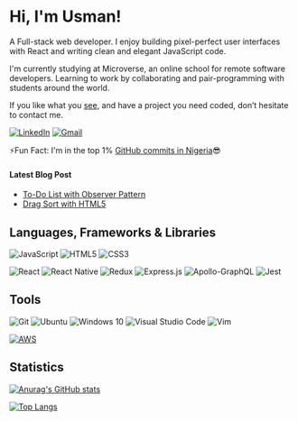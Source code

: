 # Hi, I'm Usman!

A Full-stack web developer. I enjoy building pixel-perfect user interfaces with React and writing clean and elegant JavaScript code.

I'm currently studying at Microverse, an online school for remote software developers. Learning to work by collaborating and pair-programming with students around the world.

If you like what you [see](https://usmansbk.github.io), and have a project you need coded, don’t hesitate to contact me.

[![LinkedIn](https://img.shields.io/badge/linkedin-%230077B5.svg?&style=for-the-badge&logo=linkedin&logoColor=white)](https://www.linkedin.com/in/usmansbk/)
[![Gmail](https://img.shields.io/badge/gmail-%23D14836.svg?&style=for-the-badge&logo=gmail&logoColor=white)](mailto:abc@usmansbk@gmail.com)

⚡Fun Fact: I'm in the top 1% [GitHub commits in Nigeria](https://commits.top/nigeria.html)😎

#### Latest Blog Post

- [To-Do List with Observer Pattern](https://dev.to/devusman/to-do-list-with-observer-pattern-1cl7)
- [Drag Sort with HTML5](https://dev.to/devusman/drag-drop-sort-list-1ap4)

## Languages, Frameworks & Libraries
<img alt="JavaScript" src="https://img.shields.io/badge/javascript-%23323330.svg?style=for-the-badge&logo=javascript&logoColor=%23F7DF1E"/> <img alt="HTML5" src="https://img.shields.io/badge/html5-%23E34F26.svg?style=for-the-badge&logo=html5&logoColor=white"/> <img alt="CSS3" src="https://img.shields.io/badge/css3-%231572B6.svg?style=for-the-badge&logo=css3&logoColor=white"/>

<img alt="React" src="https://img.shields.io/badge/react-%2320232a.svg?style=for-the-badge&logo=react&logoColor=%2361DAFB"/> <img alt="React Native" src="https://img.shields.io/badge/react_native-%2320232a.svg?style=for-the-badge&logo=react&logoColor=%2361DAFB"/> <img alt="Redux" src="https://img.shields.io/badge/redux-%23593d88.svg?style=for-the-badge&logo=redux&logoColor=white"/> <img alt="Express.js" src="https://img.shields.io/badge/express.js-%23404d59.svg?style=for-the-badge&logo=express&logoColor=%2361DAFB"/> <img alt="Apollo-GraphQL" src="https://img.shields.io/badge/-ApolloGraphQL-311C87?style=for-the-badge&logo=apollo-graphql"/>
<img alt="Jest" src="https://img.shields.io/badge/-jest-%23C21325?style=for-the-badge&logo=jest&logoColor=white"/>

## Tools
 <img alt="Git" src="https://img.shields.io/badge/git-%23F05033.svg?style=for-the-badge&logo=git&logoColor=white"/> <img alt="Ubuntu" src="https://img.shields.io/badge/Ubuntu-E95420?style=for-the-badge&logo=ubuntu&logoColor=white" /> <img alt="Windows 10" src="https://img.shields.io/badge/Windows-0078D6?style=for-the-badge&logo=windows&logoColor=white" /> <img alt="Visual Studio Code" src="https://img.shields.io/badge/VisualStudioCode-0078d7.svg?style=for-the-badge&logo=visual-studio-code&logoColor=white"/> <img alt="Vim" src="https://img.shields.io/badge/VIM-%2311AB00.svg?style=for-the-badge&logo=vim&logoColor=white"/>

[![AWS](https://img.shields.io/badge/Learning-AWS-FF9900?style=flat-square&logo=amazon-aws&logoColor=white)](https://github.com/br3ndonland/awsdev)

## Statistics

[![Anurag's GitHub stats](https://github-readme-stats.vercel.app/api?username=usmansbk&count_private=true&show_icons=true&theme=onedark)](https://github.com/usmansbk/github-readme-stats)

[![Top Langs](https://github-readme-stats.vercel.app/api/top-langs/?username=usmansbk&layout=compact&theme=onedark)](https://github.com/usmansbk/github-readme-stats)

